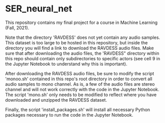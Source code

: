 # SER_neural_net

This repository contains my final project for a course in Machine Learning (Fall, 2021). 

Note that the directory 'RAVDESS' does not yet contain any audio samples. This dataset is too large to be hosted in this repository,
but inside the directory you will find a link to download the RAVDESS audio files. Make sure that after downloading the audio files, the 'RAVDESS" directory 
within this repo should contain only subdirectories to specific actors (see cell 9 in the Jupyter Notebook to understand why this is important). 

After downloading the RAVDESS audio files, be sure to modify the script 'monoo.sh' contained in this repo's root directory in order to convert all audio samples
to mono channel.  As is, a few of the audio files are stereo channel and will not work correctly with the code in the Jupyter Notebook. The script 'mono.sh' only
needs to be modified to reflect where you have downloaded and unzipped the RAVDESS dataset. 

Finally, the script 'install_packages.sh' will install all necessary Python packages necessary to run the code in the Jupyter Notebook.  
